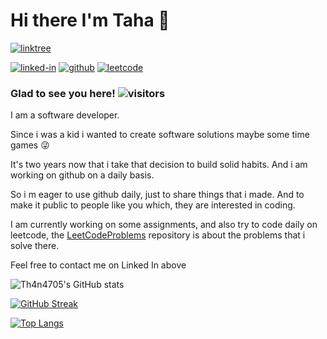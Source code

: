 # Hi there I'm Taha :ghost:

[![linktree](https://img.shields.io/badge/linktree-39E09B?style=flat-square&logo=linktree&logoColor=white)](https://linktr.ee/thanat05)

[![linked-in](https://img.shields.io/badge/Linked_In-0077B5?style=flat-square&logo=LinkedIn&logoColor=white)](https://www.linkedin.com/in/twakrim/)
[![github](https://img.shields.io/badge/GitHub-000000?style=flat-square&logo=GitHub&logoColor=white)](https://github.com/Th4n4705)
[![leetcode](https://img.shields.io/badge/leetcode-FFA116?style=flat-square&logo=leetcode&logoColor=white)](https://leetcode.com/Thanat05/)

### Glad to see you here! ![visitors](https://visitor-badge.glitch.me/badge?page_id=Th4n4705)

I am a software developer.

Since i was a kid i wanted to create software solutions maybe some time games :stuck_out_tongue_winking_eye:

It's two years now that i take that decision to build solid habits. And i am working on github on a daily basis.

So i m eager to use github daily, just to share things that i made. And to make it public to people like you which, they are interested in coding.

I am currently working on some assignments, and also try to code daily on leetcode, the [LeetCodeProblems](https://github.com/Th4n4705/LeetCodeProblems) repository is about the problems that i solve there.

Feel free to contact me on Linked In above

![Th4n4705's GitHub stats](https://github-readme-stats.vercel.app/api?username=Th4n4705&count_private=true&include_all_commits=true&theme=tokyonight)

[![GitHub Streak](http://github-readme-streak-stats.herokuapp.com?user=Th4n4705&theme=tokyonight&fire=DD2727)](https://git.io/streak-stats)

[![Top Langs](https://github-readme-stats.vercel.app/api/top-langs/?username=Th4n4705)](https://github.com/Th4n4705/github-readme-stats)

<!--
**Th4n4705/Th4n4705** is a ✨ _special_ ✨ repository because its `README.md` (this file) appears on your GitHub profile.

Here are some ideas to get you started:

- 🔭 I’m currently working on ...
- 🌱 I’m currently learning ...
- 👯 I’m looking to collaborate on ...
- 🤔 I’m looking for help with ...
- 💬 Ask me about ...
- 📫 How to reach me: ...
- 😄 Pronouns: ...
- ⚡ Fun fact: ...


## 📈 Stats

<div align="center">
    <img src="https://github-profile-trophy.vercel.app/?username=Th4n4705&row=1&column=6&margin-h=8&theme=darkhub&count_private=true&margin-w=15&no-frame=true" alt="profile trophies" />
</div>

All inbuilt themes:-
dark, radical, merko, gruvbox, tokyonight, onedark, cobalt, synthwave, highcontrast, dracula

http://github-readme-streak-stats.herokuapp.com/demo/


[![Th4n4705's github activity graph](https://activity-graph.herokuapp.com/graph?username=Th4n4705&theme=rogue)](https://github.com/ashutosh00710/github-readme-activity-graph)


-->
